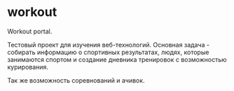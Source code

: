 workout
=======

Workout portal.

Тестовый проект для изучения веб-технологий.
Основная задача - собирать информацию о
спортивных результатах, людях, которые занимаются спортом и 
создание дневника тренировок с возможностью курирования.

Так же возможность соревнований и ачивок.
